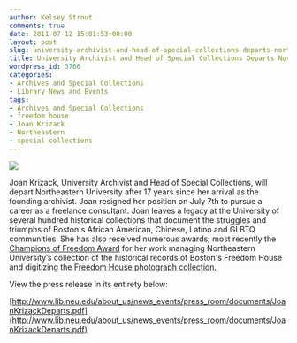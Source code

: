 ```yaml
---
author: Kelsey Strout
comments: true
date: 2011-07-12 15:01:53+00:00
layout: post
slug: university-archivist-and-head-of-special-collections-departs-northeastern
title: University Archivist and Head of Special Collections Departs Northeastern
wordpress_id: 3766
categories:
- Archives and Special Collections
- Library News and Events
tags:
- Archives and Special Collections
- freedom house
- Joan Krizack
- Northeastern
- special collections
---
```


![](http://www.lib.neu.edu/snippets/wp-content/uploads/2011/07/joan-krizack.jpg)

Joan Krizack, University Archivist and Head of Special Collections, will depart Northeastern University after 17 years since her arrival as the founding archivist. Joan resigned her position on July 7th to pursue a career as a freelance consultant. Joan leaves a legacy at the University of several hundred historical collections that document the struggles and triumphs of Boston's African American, Chinese, Latino and GLBTQ communities. She has also received numerous awards; most recently the [Champions of Freedom Award](http://www.lib.neu.edu/about_us/news_events/press_room/joan_krizack/) for her work managing Northeastern University’s collection of the historical records of Boston's Freedom House and digitizing the [Freedom House photograph collection.](http://www.lib.neu.edu/freedomhouse)

View the press release in its entirety below:

[http://www.lib.neu.edu/about_us/news_events/press_room/documents/JoanKrizackDeparts.pdf](http://www.lib.neu.edu/about_us/news_events/press_room/documents/JoanKrizackDeparts.pdf)
